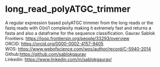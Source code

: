 # long_read_polyATGC_trimmer
A regular expression based polyATGC trimmer from the long reads or the fastq reads with O(n)1 complexity making it extremely fast and returns a fasta and also a dataframe for the sequence classification.
Gaurav Sablok \
Frontiers: https://loop.frontiersin.org/people/33293/overview \
ORCID: https://orcid.org/0000-0002-4157-9405 \
WOS: https://www.webofscience.com/wos/author/record/C-5940-2014 \
Github:https://github.com/sablokgaurav \
Linkedin: https://www.linkedin.com/in/sablokgaurav/ 

